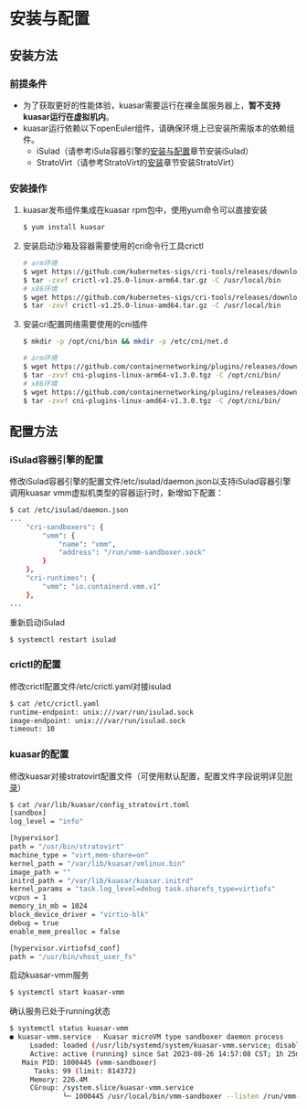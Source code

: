 # 安装与配置

## 安装方法

### 前提条件

- 为了获取更好的性能体验，kuasar需要运行在裸金属服务器上，**暂不支持kuasar运行在虚拟机内**。
- kuasar运行依赖以下openEuler组件，请确保环境上已安装所需版本的依赖组件。
    - iSulad（请参考iSula容器引擎的[安装与配置](../../container_engine/isula_container_engine/installation_configuration.md)章节安装iSulad）
    - StratoVirt（请参考StratoVirt的[安装](https://docs.openeuler.org/zh/docs/24.03_LTS_SP2/virtualization/virtualization_platform/stratovirt/install_stratovirt.html)章节安装StratoVirt）

### 安装操作

1. kuasar发布组件集成在kuasar rpm包中，使用yum命令可以直接安装

   ```sh
   $ yum install kuasar
   ```

2. 安装启动沙箱及容器需要使用的cri命令行工具crictl

   ```sh
   # arm环境
   $ wget https://github.com/kubernetes-sigs/cri-tools/releases/download/v1.25.0/crictl-v1.25.0-linux-arm64.tar.gz
   $ tar -zxvf crictl-v1.25.0-linux-arm64.tar.gz -C /usr/local/bin
   # x86环境
   $ wget https://github.com/kubernetes-sigs/cri-tools/releases/download/v1.25.0/crictl-v1.25.0-linux-amd64.tar.gz
   $ tar -zxvf crictl-v1.25.0-linux-amd64.tar.gz -C /usr/local/bin
   ```

3. 安装cri配置网络需要使用的cni插件

   ```sh
   $ mkdir -p /opt/cni/bin && mkdir -p /etc/cni/net.d
   
   # arm环境
   $ wget https://github.com/containernetworking/plugins/releases/download/v1.3.0/cni-plugins-linux-arm64-v1.3.0.tgz
   $ tar -zxvf cni-plugins-linux-arm64-v1.3.0.tgz -C /opt/cni/bin/
   # x86环境
   $ wget https://github.com/containernetworking/plugins/releases/download/v1.3.0/cni-plugins-linux-amd64-v1.3.0.tgz
   $ tar -zxvf cni-plugins-linux-amd64-v1.3.0.tgz -C /opt/cni/bin/
   ```

## 配置方法

### iSulad容器引擎的配置

修改iSulad容器引擎的配置文件/etc/isulad/daemon.json以支持iSulad容器引擎调用kuasar vmm虚拟机类型的容器运行时，新增如下配置：

```sh
$ cat /etc/isulad/daemon.json
...
    "cri-sandboxers": {
        "vmm": {
            "name": "vmm",
            "address": "/run/vmm-sandboxer.sock"
        }
    },
    "cri-runtimes": {
        "vmm": "io.containerd.vmm.v1"
    },
...
```

重新启动iSulad

```sh
$ systemctl restart isulad
```

### crictl的配置

修改crictl配置文件/etc/crictl.yaml对接isulad

```sh
$ cat /etc/crictl.yaml
runtime-endpoint: unix:///var/run/isulad.sock
image-endpoint: unix:///var/run/isulad.sock
timeout: 10
```

### kuasar的配置

修改kuasar对接stratovirt配置文件（可使用默认配置，配置文件字段说明详见[附录](./kuasar_appendix.md)）

```sh
$ cat /var/lib/kuasar/config_stratovirt.toml
[sandbox]
log_level = "info"

[hypervisor]
path = "/usr/bin/stratovirt"
machine_type = "virt,mem-share=on"
kernel_path = "/var/lib/kuasar/vmlinux.bin"
image_path = ""
initrd_path = "/var/lib/kuasar/kuasar.initrd"
kernel_params = "task.log_level=debug task.sharefs_type=virtiofs"
vcpus = 1
memory_in_mb = 1024
block_device_driver = "virtio-blk"
debug = true 
enable_mem_prealloc = false

[hypervisor.virtiofsd_conf]
path = "/usr/bin/vhost_user_fs"
```

启动kuasar-vmm服务

```sh
$ systemctl start kuasar-vmm
```

确认服务已处于running状态

```sh
$ systemctl status kuasar-vmm
● kuasar-vmm.service - Kuasar microVM type sandboxer daemon process
     Loaded: loaded (/usr/lib/systemd/system/kuasar-vmm.service; disabled; vendor preset: disabled)
     Active: active (running) since Sat 2023-08-26 14:57:08 CST; 1h 25min ago
   Main PID: 1000445 (vmm-sandboxer)
      Tasks: 99 (limit: 814372)
     Memory: 226.4M
     CGroup: /system.slice/kuasar-vmm.service
             └─ 1000445 /usr/local/bin/vmm-sandboxer --listen /run/vmm-sandboxer.sock --dir /run/kuasar-vmm
```
